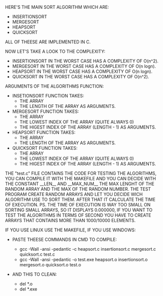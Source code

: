 HERE'S THE MAIN SORT ALGORITHM WHICH ARE:
 - INSERTIONSORT 
 - MERGESORT
 - HEAPSORT
 - QUICKSORT

ALL OF THEESE ARE IMPLEMENTED IN C. 

NOW LET'S TAKE A LOOK TO THE COMPLEXITY:
 - INSERTIONSORT IN THE WORST CASE HAS A COMPLEXITY OF O(n^2).
 - MERGESORT IN THE WORST CASE HAS A COMPLEXITY OF O(n logn).
 - HEAPSORT IN THE WORST CASE HAS A COMPLEXITY OF O(n logn).
 - QUICKSORT IN THE WORST CASE HAS A COMPLEXITY OF O(n^2).

ARGUMENTS OF THE ALGORITHMS FUNCTION:
 - INSETIONSORT FUNCTION TAKES:
    - THE ARRAY
    - THE LENGTH OF THE ARRAY 
    AS ARGUMENTS.
 - MERGESORT FUNCTION TAKES:
    - THE ARRAY 
    - THE LOWEST INDEX OF THE ARRAY (QUITE ALWAYS 0)
    - THE HIGEST INDEX OF THE ARRAY (LENGTH - 1)
     AS ARGUMENTS.
 - HEAPSORT FUNCTION TAKES:
    - THE ARRAY
    - THE LENGTH OF THE ARRAY 
    AS ARGUMENTS.
 - QUICKSORT FUNCTION TAKES:
    - THE ARRAY 
    - THE LOWEST INDEX OF THE ARRAY (QUITE ALWAYS 0)
    - THE HIGEST INDEX OF THE ARRAY (LENGTH - 1)
     AS ARGUMENTS.

THE "test.c" FILE CONTAINS THE CODE FOR TESTING THE ALGORITHMS, YOU CAN COMPILE IT WITH THE MAKEFILE AND YOU CAN DECIDE WITH THE CONSTANT \_\_LEN\_\_ AND \_\_MAX_NUM\_\_ THE MAX LENGHT OF THE RANDOM ARRAY AND THE MAX OF THE RANDOM NUMBER.
THE TEST PROGRAM CREATE RANDOM ARRAYS AND LET YOU DECIDE WICH ALGORITHM USE TO SORT THEM. AFTER THAT IT CALCULATE THE TIME OF EXECUTION.
PS. THE TIME OF EXECUTION IS WAY TOO SMALL ON SORTING SMALL ARRAYS, SO IT DISPLAYS 0.000000, IF YOU WANT TO TEST THE ALGORITHMS IN TERMS OF SECOND YOU HAVE TO CREATE ARRAYS THAT CONTAINS MORE THAN 1000/10000 ELEMENTS.

IF YOU USE LINUX USE THE MAKEFILE, IF YOU USE WINDOWS:
 - PASTE THEESE COMMANDS IN CMD TO COMPILE:
    - gcc -Wall -ansi -pedantic -c heapsort.c insertionsort.c mergesort.c quicksort.c test.c
    - gcc -Wall -ansi -pedantic -o test.exe heapsort.o insertionsort.o mergesort.o quicksort.o test.o

- AND THIS TO CLEAN:
    - del *.o 
    - del *.exe